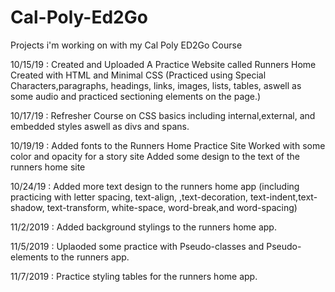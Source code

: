 # Cal-Poly-Ed2Go
Projects i'm working on with my Cal Poly ED2Go Course

10/15/19 : Created and Uploaded A Practice Website called Runners Home Created with HTML and Minimal CSS
  (Practiced using Special Characters,paragraphs, headings, links, images, lists, tables, aswell as some audio and practiced sectioning       elements on the page.)

10/17/19 : Refresher Course on CSS basics including internal,external, and embedded styles aswell as divs and spans.

10/19/19 : Added fonts to the Runners Home Practice Site
           Worked with some color and opacity for a story site
           Added some design to the text of the runners home site
           
10/24/19 : Added more text design to the runners home app (including practicing with letter spacing, text-align, ,text-decoration, 
           text-indent,text-shadow, text-transform, white-space, word-break,and  word-spacing)
           
11/2/2019 : Added background stylings to the runners home app.

11/5/2019 : Uplaoded some practice with Pseudo-classes and Pseudo-elements to the runners app.

11/7/2019 : Practice styling tables for the runners home app.
